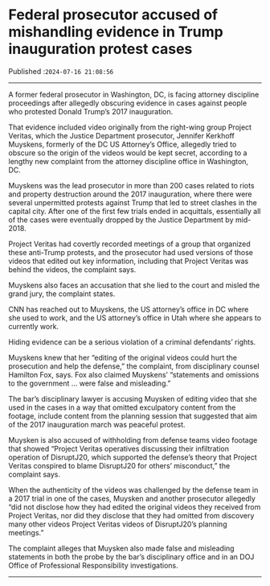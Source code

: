 # Federal prosecutor accused of mishandling evidence in Trump inauguration protest cases

Published :`2024-07-16 21:08:56`

---

A former federal prosecutor in Washington, DC, is facing attorney discipline proceedings after allegedly obscuring evidence in cases against people who protested Donald Trump’s 2017 inauguration.

That evidence included video originally from the right-wing group Project Veritas, which the Justice Department prosecutor, Jennifer Kerkhoff Muyskens, formerly of the DC US Attorney’s Office, allegedly tried to obscure so the origin of the videos would be kept secret, according to a lengthy new complaint from the attorney discipline office in Washington, DC.

Muyskens was the lead prosecutor in more than 200 cases related to riots and property destruction around the 2017 inauguration, where there were several unpermitted protests against Trump that led to street clashes in the capital city. After one of the first few trials ended in acquittals, essentially all of the cases were eventually dropped by the Justice Department by mid-2018.

Project Veritas had covertly recorded meetings of a group that organized these anti-Trump protests, and the prosecutor had used versions of those videos that edited out key information, including that Project Veritas was behind the videos, the complaint says.

Muyskens also faces an accusation that she lied to the court and misled the grand jury, the complaint states.

CNN has reached out to Muyskens, the US attorney’s office in DC where she used to work, and the US attorney’s office in Utah where she appears to currently work.

Hiding evidence can be a serious violation of a criminal defendants’ rights.

Muyskens knew that her “editing of the original videos could hurt the prosecution and help the defense,” the complaint, from disciplinary counsel Hamilton Fox, says. Fox also claimed Muyskens’ “statements and omissions to the government … were false and misleading.”

The bar’s disciplinary lawyer is accusing Muysken of editing video that she used in the cases in a way that omitted exculpatory content from the footage, include content from the planning session that suggested that aim of the 2017 inauguration march was peaceful protest.

Muysken is also accused of withholding from defense teams video footage that showed “Project Veritas operatives discussing their infiltration operation of DisruptJ20, which supported the defense’s theory that Project Veritas conspired to blame DisruptJ20 for others’ misconduct,” the complaint says.

When the authenticity of the videos was challenged by the defense team in a 2017 trial in one of the cases, Muysken and another prosecutor allegedly “did not disclose how they had edited the original videos they received from Project Veritas, nor did they disclose that they had omitted from discovery many other videos Project Veritas videos of DisruptJ20’s planning meetings.”

The complaint alleges that Muysken also made false and misleading statements in both the probe by the bar’s disciplinary office and in an DOJ Office of Professional Responsibility investigations.

---

